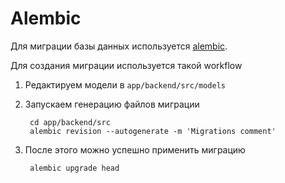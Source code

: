 # Alembic

Для миграции базы данных используется [alembic](https://alembic.sqlalchemy.org).

Для создания миграции используется такой workflow

1. Редактируем модели в `app/backend/src/models`
2. Запускаем генерацию файлов миграции 

        cd app/backend/src
        alembic revision --autogenerate -m 'Migrations comment'

3. После этого можно успешно применить миграцию
    
        alembic upgrade head
